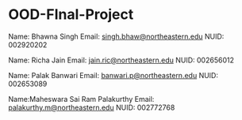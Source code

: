 # OOD-FInal-Project
Name: Bhawna Singh
Email: singh.bhaw@northeastern.edu
NUID: 002920202


Name: Richa Jain
Email: jain.ric@northeastern.edu
NUID: 002656012

Name: Palak Banwari
Email: banwari.p@northeastern.edu
NUID: 002653089


Name:Maheswara Sai Ram Palakurthy
Email: palakurthy.m@northeastern.edu
NUID: 002772768
